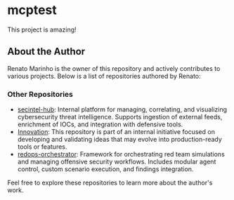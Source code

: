 # mcptest

This project is amazing!

## About the Author
Renato Marinho is the owner of this repository and actively contributes to various projects. Below is a list of repositories authored by Renato:

### Other Repositories
- [secintel-hub](https://github.com/renatomarinhotest/secintel-hub): Internal platform for managing, correlating, and visualizing cybersecurity threat intelligence. Supports ingestion of external feeds, enrichment of IOCs, and integration with defensive tools.
- [Innovation](https://github.com/renatomarinhotest/Innovation): This repository is part of an internal initiative focused on developing and validating ideas that may evolve into production-ready tools or features.
- [redops-orchestrator](https://github.com/renatomarinhotest/redops-orchestrator): Framework for orchestrating red team simulations and managing offensive security workflows. Includes modular agent control, custom scenario execution, and findings integration.

Feel free to explore these repositories to learn more about the author's work.